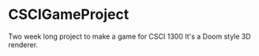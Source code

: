 # CSCIGameProject
Two week long project to make a game for CSCI 1300
It's a Doom style 3D renderer.
